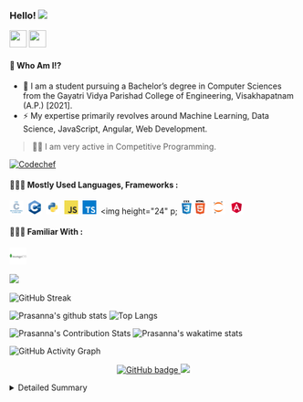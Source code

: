 
### Hello!  <img src="https://github.com/TheDudeThatCode/TheDudeThatCode/blob/master/Assets/Hi.gif" width="29px">


<a href="https://www.linkedin.com/in/kantimahanti-sai-prasanna-kumar-10639a165//"><img src="https://www.flaticon.com/svg/static/icons/svg/174/174857.svg" width="30" height="30"></a>
<a href="mailto:kantiprasanna3@gmail.com"><img src="https://www.flaticon.com/svg/static/icons/svg/646/646187.svg" width="30" height="30"></a>
<br>


#### 🤔 Who Am I!?

- 🏫 I am a student pursuing a Bachelor’s degree in Computer Sciences from the Gayatri Vidya Parishad College of Engineering, Visakhapatnam (A.P.) [2021].
- ⚡️ My expertise primarily revolves around Machine Learning, Data Science, JavaScript, Angular, Web Development.
> 🐱‍💻 I am very active in Competitive Programming.

[![Codechef](https://cp-logo.vercel.app/codechef/sai919)](https://www.codechef.com/users/sai919)&nbsp;&nbsp;&nbsp;
#### 👨🏻‍💻 Mostly Used Languages, Frameworks :

<img height="24" src="https://raw.githubusercontent.com/github/explore/80688e429a7d4ef2fca1e82350fe8e3517d3494d/topics/c/c.png">&nbsp;&nbsp;<img height="24" src="https://raw.githubusercontent.com/github/explore/80688e429a7d4ef2fca1e82350fe8e3517d3494d/topics/cpp/cpp.png">&nbsp;&nbsp;<img height="24" src="https://raw.githubusercontent.com/github/explore/80688e429a7d4ef2fca1e82350fe8e3517d3494d/topics/python/python.png">&nbsp;&nbsp;<img height="24" src="https://raw.githubusercontent.com/github/explore/80688e429a7d4ef2fca1e82350fe8e3517d3494d/topics/javascript/javascript.png">&nbsp;&nbsp;<img height="24" src="https://raw.githubusercontent.com/github/explore/80688e429a7d4ef2fca1e82350fe8e3517d3494d/topics/typescript/typescript.png">&nbsp;&nbsp;<img height="24" p;&nbsp;<img height="24" src="https://raw.githubusercontent.com/github/explore/80688e429a7d4ef2fca1e82350fe8e3517d3494d/topics/css/css.png"><img height="24" src="https://raw.githubusercontent.com/github/explore/80688e429a7d4ef2fca1e82350fe8e3517d3494d/topics/html/html.png">&nbsp;&nbsp;<img height="24" src="https://raw.githubusercontent.com/github/explore/80688e429a7d4ef2fca1e82350fe8e3517d3494d/topics/jupyter-notebook/jupyter-notebook.png">&nbsp;&nbsp;<img height="24" src="https://raw.githubusercontent.com/github/explore/80688e429a7d4ef2fca1e82350fe8e3517d3494d/topics/angular/angular.png">


#### 👨🏻‍💻 Familiar With :


<img height="30" src="https://raw.githubusercontent.com/github/explore/80688e429a7d4ef2fca1e82350fe8e3517d3494d/topics/mongodb/mongodb.png">&nbsp;&nbsp;

<img src="https://github-profile-trophy.vercel.app/?username=kantiprasanna&theme=onedark&column=3&margin-w=15&margin-h=15">


![GitHub Streak](https://github-readme-streak-stats.herokuapp.com/?user=kantiprasanna&theme=tokyonight&count_private=true)

![Prasanna's github stats](https://github-readme-stats.vercel.app/api?username=kantiprasanna&show_icons=true&hide_border=true&theme=tokyonight&count_private=true) 
![Top Langs](https://github-readme-stats.vercel.app/api/top-langs/?username=kantiprasanna&layout=compact&theme=tokyonight)

![Prasanna's Contribution Stats](https://github-contribution-stats.vercel.app/api/?username=kantiprasanna)
![Prasanna's wakatime stats](https://github-readme-stats.vercel.app/api/wakatime?username=kantiprasanna&layout=compact)

![GitHub Activity Graph](https://activity-graph.herokuapp.com/graph?username=kantiprasanna&theme=github&count_private=true)  


<p align="center">
<a href="https://github.com/kantiprasanna?tab=followers">
    <img src="https://img.shields.io/github/followers/kantiprasanna?label=Followers&logo=GitHub&style=for-the-badge" alt="GitHub badge" />
  </a>
  <a href="https://twitter.com/intent/follow?screen_name=kantiprasanna">
    <img src="https://img.shields.io/twitter/follow/kantiprasanna?label=Twitter&logo=twitter&style=for-the-badge" />
  </a>
    
 </p>
 


<details>
<summary>Detailed Summary</summary>
<br>
    
![Metrics](https://metrics.lecoq.io/kantiprasanna?template=classic&activity=1&followup=1&languages=1&lines=1&people=1&activity.limit=5&activity.days=14&activity.filter=all&activity.visibility=all&activity.timestamps=false&languages.colors=github&languages.threshold=0%25&people.limit=28&people.size=28&people.types=followers%2C%20following&people.identicons=false&people.shuffle=false&config.timezone=Asia%2FCalcutta&config.twemoji=true)
    
</details>
